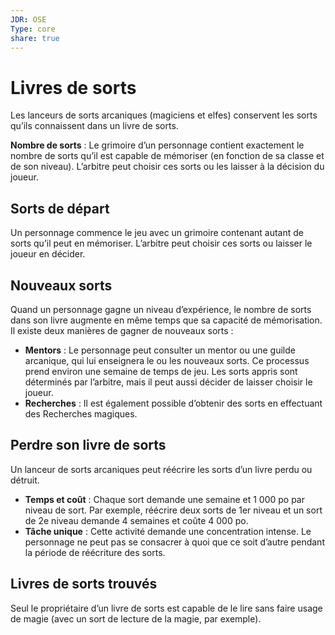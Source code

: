```yaml
---
JDR: OSE
Type: core
share: true
---
```

# Livres de sorts

Les lanceurs de sorts arcaniques (magiciens et elfes) conservent les sorts qu’ils connaissent dans un livre de sorts.

**Nombre de sorts** : Le grimoire d’un personnage contient exactement le nombre de sorts qu’il est capable de mémoriser (en fonction de sa classe et de son niveau). L’arbitre peut choisir ces sorts ou les laisser à la décision du joueur.

## Sorts de départ
Un personnage commence le jeu avec un grimoire contenant autant de sorts qu’il peut en mémoriser. L’arbitre peut choisir ces sorts ou laisser le joueur en décider.

## Nouveaux sorts
Quand un personnage gagne un niveau d’expérience, le nombre de sorts dans son livre augmente en même temps que sa capacité de mémorisation. Il existe deux manières de gagner de nouveaux sorts :

- **Mentors** : Le personnage peut consulter un mentor ou une guilde arcanique, qui lui enseignera le ou les nouveaux sorts. Ce processus prend environ une semaine de temps de jeu. Les sorts appris sont déterminés par l’arbitre, mais il peut aussi décider de laisser choisir le joueur.
- **Recherches** : Il est également possible d’obtenir des sorts en effectuant des Recherches magiques.

## Perdre son livre de sorts
Un lanceur de sorts arcaniques peut réécrire les sorts d’un livre perdu ou détruit.

- **Temps et coût** : Chaque sort demande une semaine et 1 000 po par niveau de sort. Par exemple, réécrire deux sorts de 1er niveau et un sort de 2e niveau demande 4 semaines et coûte 4 000 po.
- **Tâche unique** : Cette activité demande une concentration intense. Le personnage ne peut pas se consacrer à quoi que ce soit d’autre pendant la période de réécriture des sorts.

## Livres de sorts trouvés
Seul le propriétaire d’un livre de sorts est capable de le lire sans faire usage de magie (avec un sort de lecture de la magie, par exemple).